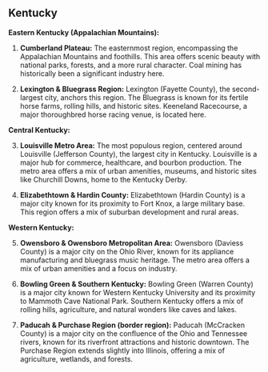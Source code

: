 ## Kentucky

**Eastern Kentucky (Appalachian Mountains):**

1. **Cumberland Plateau:** The easternmost region, encompassing the Appalachian Mountains and foothills. This area offers scenic beauty with national parks, forests, and a more rural character. Coal mining has historically been a significant industry here.

2. **Lexington & Bluegrass Region:** Lexington (Fayette County), the second-largest city, anchors this region. The Bluegrass is known for its fertile horse farms, rolling hills, and historic sites. Keeneland Racecourse, a major thoroughbred horse racing venue, is located here.

**Central Kentucky:**

3. **Louisville Metro Area:** The most populous region, centered around Louisville (Jefferson County), the largest city in Kentucky. Louisville is a major hub for commerce, healthcare, and bourbon production. The metro area offers a mix of urban amenities, museums, and historic sites like Churchill Downs, home to the Kentucky Derby.

4. **Elizabethtown & Hardin County:** Elizabethtown (Hardin County) is a major city known for its proximity to Fort Knox, a large military base. This region offers a mix of suburban development and rural areas.

**Western Kentucky:**

5. **Owensboro & Owensboro Metropolitan Area:** Owensboro (Daviess County) is a major city on the Ohio River, known for its appliance manufacturing and bluegrass music heritage. The metro area offers a mix of urban amenities and a focus on industry.

6. **Bowling Green & Southern Kentucky:** Bowling Green (Warren County) is a major city known for Western Kentucky University and its proximity to Mammoth Cave National Park. Southern Kentucky offers a mix of rolling hills, agriculture, and natural wonders like caves and lakes.

7. **Paducah & Purchase Region (border region):** Paducah (McCracken County) is a major city on the confluence of the Ohio and Tennessee rivers, known for its riverfront attractions and historic downtown. The Purchase Region extends slightly into Illinois, offering a mix of agriculture, wetlands, and forests.
